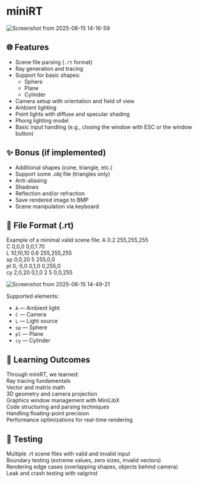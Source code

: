 # miniRT

![Screenshot from 2025-06-15 14-16-59](https://github.com/user-attachments/assets/ba34dadc-d55c-48b6-8ec9-eb1615902109)


## 🌐 Features

- Scene file parsing (`.rt` format)
- Ray generation and tracing
- Support for basic shapes:
  - Sphere
  - Plane
  - Cylinder
- Camera setup with orientation and field of view
- Ambient lighting
- Point lights with diffuse and specular shading
- Phong lighting model
- Basic input handling (e.g., closing the window with ESC or the window button)

## ✨ Bonus (if implemented)

- Additional shapes (cone, triangle, etc.)
- Support some .obj file (triangles only)
- Anti-aliasing
- Shadows
- Reflection and/or refraction
- Save rendered image to BMP
- Scene manipulation via keyboard

## 📁 File Format (.rt)

Example of a minimal valid scene file:
A 0.2 255,255,255  
C 0,0,0 0,0,1 70  
L 10,10,10 0.6 255,255,255  
sp 0,0,20 5 255,0,0  
pl 0,-5,0 0,1,0 0,255,0  
cy 2,0,20 0,1,0 2 5 0,0,255  

![Screenshot from 2025-06-15 14-49-21](https://github.com/user-attachments/assets/8ca8d012-5a68-4006-bfcd-22a70a3b26b5)

Supported elements:
- `A` — Ambient light  
- `C` — Camera  
- `L` — Light source  
- `sp` — Sphere  
- `pl` — Plane  
- `cy` — Cylinder

## 🧠 Learning Outcomes
Through miniRT, we learned:  
Ray tracing fundamentals  
Vector and matrix math  
3D geometry and camera projection  
Graphics window management with MiniLibX  
Code structuring and parsing techniques  
Handling floating-point precision  
Performance optimizations for real-time rendering  

## 🧪 Testing
Multiple .rt scene files with valid and invalid input  
Boundary testing (extreme values, zero sizes, invalid vectors)  
Rendering edge cases (overlapping shapes, objects behind camera)  
Leak and crash testing with valgrind  



